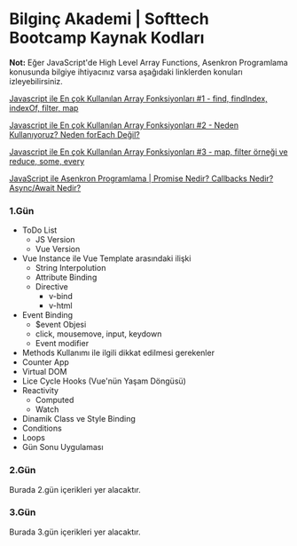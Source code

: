 # Bilginç Akademi | Softtech Bootcamp Kaynak Kodları

**Not:** Eğer JavaScript'de High Level Array Functions, Asenkron Programlama konusunda bilgiye ihtiyacınız varsa aşağıdaki linklerden konuları izleyebilirsiniz.

[Javascript ile En çok Kullanılan Array Fonksiyonları #1 - find, findIndex, indexOf, filter, map
](https://www.youtube.com/watch?v=slM1cdV-WXM)

[Javascript ile En çok Kullanılan Array Fonksiyonları #2 - Neden Kullanıyoruz? Neden forEach Değil?
](https://www.youtube.com/watch?v=LFlBCT6Ohmo)

[Javascript ile En çok Kullanılan Array Fonksiyonları #3 - map, filter örneği ve reduce, some, every
](https://www.youtube.com/watch?v=nIy9hD2Udoo)

[JavaScript ile Asenkron Programlama | Promise Nedir? Callbacks Nedir? Async/Await Nedir?
](https://www.youtube.com/watch?v=ayvrylRT14M)

### 1.Gün

- ToDo List
  - JS Version
  - Vue Version
- Vue Instance ile Vue Template arasındaki ilişki
  - String Interpolution
  - Attribute Binding
  - Directive
    - v-bind
    - v-html
- Event Binding
  - $event Objesi
  - click, mousemove, input, keydown
  - Event modifier
- Methods Kullanımı ile ilgili dikkat edilmesi gerekenler
- Counter App
- Virtual DOM
- Lice Cycle Hooks (Vue'nün Yaşam Döngüsü)
- Reactivity
  - Computed
  - Watch
- Dinamik Class ve Style Binding
- Conditions
- Loops
- Gün Sonu Uygulaması

### 2.Gün

Burada 2.gün içerikleri yer alacaktır.

### 3.Gün

Burada 3.gün içerikleri yer alacaktır.
